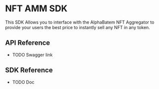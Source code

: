 # NFT AMM SDK

This SDK Allows you to interface with the AlphaBatem NFT Aggregator to provide your users the best price to instantly sell any NFT in any token.

## API Reference
- TODO Swagger link


## SDK Reference
- TODO Doc